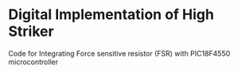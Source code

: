 # Digital Implementation of High Striker

Code for Integrating Force sensitive resistor (FSR) with PIC18F4550 microcontroller
